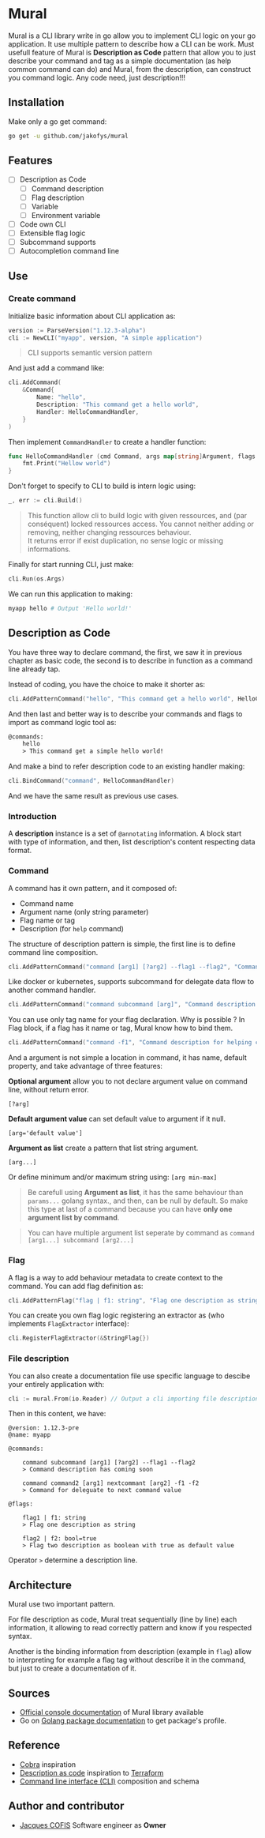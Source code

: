 # Mural

Mural is a CLI library write in go allow you to implement CLI logic on your go application.
It use multiple pattern to describe how a CLI can be work.
Must usefull feature of Mural is **Description as Code** pattern that allow you to just describe your command and tag as a simple documentation (as help common command can do) and Mural, from the description, can construct you command logic.
Any code need, just description!!!

## Installation

Make only a go get command:

```bash
go get -u github.com/jakofys/mural
```

## Features

- [ ] Description as Code
    - [ ] Command description
    - [ ] Flag description
    - [ ] Variable
    - [ ] Environment variable
- [ ] Code own CLI
- [ ] Extensible flag logic
- [ ] Subcommand supports
- [ ] Autocompletion command line

## Use

### Create command

Initialize basic information about CLI application as:

```go
version := ParseVersion("1.12.3-alpha")
cli := NewCLI("myapp", version, "A simple application")
```

> CLI supports semantic version pattern

And just add a command like:

```go
cli.AddCommand(
    &Command{
        Name: "hello",
        Description: "This command get a hello world",
        Handler: HelloCommandHandler,
    }
)
```

Then implement `CommandHandler` to create a handler function:

```go
func HelloCommandHandler (cmd Command, args map[string]Argument, flags map[string]Flag){
    fmt.Print("Hellow world")
}
```

Don't forget to specify to CLI to build is intern logic using:

```go
_, err := cli.Build()
```

> This function allow cli to build logic with given ressources, and (par conséquent) locked ressources access. You cannot neither adding or removing, neither changing ressources behaviour. <br>
It returns error if exist duplication, no sense logic or missing informations. 

Finally for start running CLI, just make:

```go
cli.Run(os.Args)
```

We can run this application to making:

```bash
myapp hello # Output 'Hello world!'
```

## Description as Code

You have three way to declare command, the first, we saw it in previous chapter as basic code, the second is to describe in function as a command line already tap.

Instead of coding, you have the choice to make it shorter as:

```go
cli.AddPatternCommand("hello", "This command get a hello world", HelloCommandHandler)
```

And then last and better way is to describe your commands and flags to  import as command logic tool as:

```txt
@commands:
    hello
    > This command get a simple hello world!
```

And make a bind to refer description code to an existing handler making:

```go
cli.BindCommand("command", HelloCommandHandler)
```

And we have the same result as previous use cases.

### Introduction

A **description** instance is a set of `@annotating` information.
A block start with type of information, and then, list description's content respecting data format.

### Command

A command has it own pattern, and it composed of:

- Command name
- Argument name (only string parameter)
- Flag name or tag
- Description (for `help` command)

The structure of description pattern is simple, the first line is to define command line composition.

```go
cli.AddPatternCommand("command [arg1] [?arg2] --flag1 --flag2", "Command description for helping command")    
```

Like docker or kubernetes, supports subcommand for delegate data flow to another command handler.

```go
cli.AddPatternCommand("command subcommand [arg]", "Command description for helping command")
```

You can use only tag name for your flag declaration.
Why is possible ?
In Flag block, if a flag has it name or tag, Mural know how to bind them.

```go
cli.AddPatternCommand("command -f1", "Command description for helping command")
```

And a argument is not simple a location in command, it has name, default property, and take advantage of three features:

**Optional argument** allow you to not declare argument value on command line, without return error.

`[?arg]`

**Default argument value** can set default value to argument if it null.

`[arg='default value']`

**Argument as list** create a pattern that list string argument.

`[arg...]`

Or define minimum and/or maximum string using: `[arg min-max]`

> Be carefull using **Argument as list**,  it has the same behaviour than `params...` golang syntax., and then, can be null by default. So make this type at last of a command because you can have **only one argument list by command**.

> You can have multiple argument list seperate by command as `command [arg1...] subcommand [arg2...]`


### Flag

A flag is a way to add behaviour metadata to create context to the command.
You can add flag definition as:

```go
cli.AddPatternFlag("flag | f1: string", "Flag one description as string")
```

You can create you own flag logic registering an extractor as (who implements `FlagExtractor` interface):

```go
cli.RegisterFlagExtractor(&StringFlag{})
```

### File description

You can also create a documentation file use specific language to descibe your entirely application with:

```go
cli := mural.From(io.Reader) // Output a cli importing file description
```

Then in this content, we have:

```
@version: 1.12.3-pre
@name: myapp

@commands:

    command subcommand [arg1] [?arg2] --flag1 --flag2
    > Command description has coming soon

    command command2 [arg1] nextcommant [arg2] -f1 -f2
    > Command for deleguate to next command value

@flags:

    flag1 | f1: string
    > Flag one description as string

    flag2 | f2: bool=true
    > Flag two description as boolean with true as default value
```

Operator `>` determine a description line.

## Architecture

Mural use two important pattern.

For file description as code, Mural treat sequentially (line by line) each information, it allowing to read correctly pattern and know if you respected syntax.

Another is the binding information from description (example in `flag`) allow to interpreting for example a flag tag without describe it in the command, but just to create a documentation of it. 

## Sources

- [Official console documentation](mural.dev) of Mural library available
- Go on [Golang package documentation](pkg.go.dev/github.com/jakofys/mural) to get package's profile.

## Reference

- [Cobra](github.com/spf13/cobra) inspiration
- [Description as code]() inspiration to [Terraform](terraform.io)
- [Command line interface (CLI)]() composition and schema

## Author and contributor

- [Jacques COFIS](github.com/jaokfys) Software engineer as **Owner**
